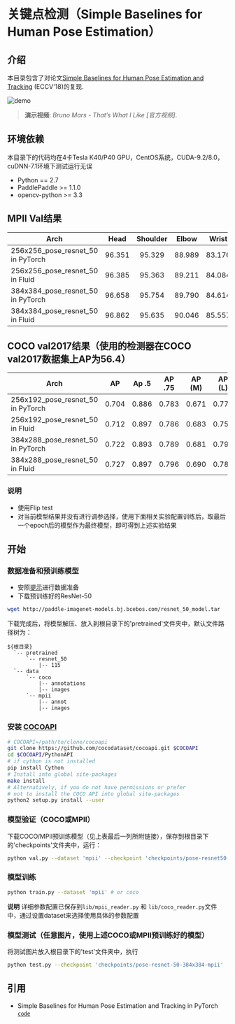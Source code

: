 # 关键点检测（Simple Baselines for Human Pose Estimation）

## 介绍
本目录包含了对论文[Simple Baselines for Human Pose Estimation and Tracking](https://arxiv.org/abs/1804.06208) (ECCV'18)的复现.

![demo](demo.gif)

> **演示视频**: *Bruno Mars - That’s What I Like [官方视频]*.

## 环境依赖

本目录下的代码均在4卡Tesla K40/P40 GPU，CentOS系统，CUDA-9.2/8.0，cuDNN-7.1环境下测试运行无误

  - Python == 2.7
  - PaddlePaddle >= 1.1.0
  - opencv-python >= 3.3

## MPII Val结果
| Arch | Head | Shoulder | Elbow | Wrist | Hip | Knee | Ankle | Mean | Mean@0.1| Models |
| ---- |:----:|:--------:|:-----:|:-----:|:---:|:----:|:-----:|:----:|:-------:|:------:|
| 256x256\_pose\_resnet\_50 in PyTorch | 96.351	| 95.329 | 88.989 | 83.176 | 88.420	| 83.960 | 79.594 | 88.532 | 33.911 | - |
| 256x256\_pose\_resnet\_50 in Fluid   | 96.385 | 95.363 | 89.211 | 84.084 | 88.454 | 84.182 | 79.546 | 88.748 | 33.750 | [`link`](https://paddlemodels.bj.bcebos.com/pose/pose-resnet50-mpii-256x256.tar.gz) |
| 384x384\_pose\_resnet\_50 in PyTorch | 96.658 | 95.754 | 89.790 | 84.614 | 88.523 | 84.666 | 79.287 | 89.066 | 38.046 | - |
| 384x384\_pose\_resnet\_50 in Fluid   | 96.862 | 95.635 | 90.046 | 85.557 | 88.818 | 84.948 | 78.484 | 89.235 | 38.093 | [`link`](https://paddlemodels.bj.bcebos.com/pose/pose-resnet50-mpii-384x384.tar.gz) |

## COCO val2017结果（使用的检测器在COCO val2017数据集上AP为56.4）
| Arch | AP | Ap .5 | AP .75 | AP (M) | AP (L) | AR | AR .5 | AR .75 | AR (M) | AR (L) | Models |
| ---- |:--:|:-----:|:------:|:------:|:------:|:--:|:-----:|:------:|:------:|:------:|:------:|
| 256x192\_pose\_resnet\_50 in PyTorch | 0.704 | 0.886 | 0.783 | 0.671 | 0.772 | 0.763 | 0.929 | 0.834 | 0.721 | 0.824 | - |
| 256x192\_pose\_resnet\_50 in Fluid   | 0.712 | 0.897 | 0.786 | 0.683 | 0.756 | 0.741 | 0.906 | 0.806 | 0.709 | 0.790 | [`link`](https://paddlemodels.bj.bcebos.com/pose/pose-resnet50-coco-256x192.tar.gz) |
| 384x288\_pose\_resnet\_50 in PyTorch | 0.722 | 0.893 | 0.789 | 0.681 | 0.797 | 0.776 | 0.932 | 0.838 | 0.728 | 0.846 | - |
| 384x288\_pose\_resnet\_50 in Fluid   | 0.727 | 0.897 | 0.796 | 0.690 | 0.783 | 0.754 | 0.907 | 0.813 | 0.714 | 0.814 | [`link`](https://paddlemodels.bj.bcebos.com/pose/pose-resnet50-coco-384x288.tar.gz) |

### 说明

 - 使用Flip test
 - 对当前模型结果并没有进行调参选择，使用下面相关实验配置训练后，取最后一个epoch后的模型作为最终模型，即可得到上述实验结果

## 开始

### 数据准备和预训练模型

 - 安照[提示](https://github.com/Microsoft/human-pose-estimation.pytorch#data-preparation)进行数据准备
 - 下载预训练好的ResNet-50

```bash
wget http://paddle-imagenet-models.bj.bcebos.com/resnet_50_model.tar
```

下载完成后，将模型解压、放入到根目录下的'pretrained'文件夹中，默认文件路径树为：

```
${根目录}
  `-- pretrained
      `-- resnet_50
          |-- 115
  `-- data
      `-- coco
          |-- annotations
          |-- images
      `-- mpii
          |-- annot
          |-- images
```

### 安装 [COCOAPI](https://github.com/cocodataset/cocoapi)

```bash
# COCOAPI=/path/to/clone/cocoapi
git clone https://github.com/cocodataset/cocoapi.git $COCOAPI
cd $COCOAPI/PythonAPI
# if cython is not installed
pip install Cython
# Install into global site-packages
make install
# Alternatively, if you do not have permissions or prefer
# not to install the COCO API into global site-packages
python2 setup.py install --user
```

### 模型验证（COCO或MPII）

下载COCO/MPII预训练模型（见上表最后一列所附链接），保存到根目录下的'checkpoints'文件夹中，运行：

```bash
python val.py --dataset 'mpii' --checkpoint 'checkpoints/pose-resnet50-mpii-384x384'
```

### 模型训练

```bash
python train.py --dataset 'mpii' # or coco
```

**说明** 详细参数配置已保存到`lib/mpii_reader.py` 和 `lib/coco_reader.py`文件中，通过设置dataset来选择使用具体的参数配置

### 模型测试（任意图片，使用上述COCO或MPII预训练好的模型）

将测试图片放入根目录下的'test'文件夹中，执行

```bash
python test.py --checkpoint 'checkpoints/pose-resnet-50-384x384-mpii'
```

## 引用

- Simple Baselines for Human Pose Estimation and Tracking in PyTorch [`code`](https://github.com/Microsoft/human-pose-estimation.pytorch#data-preparation)
